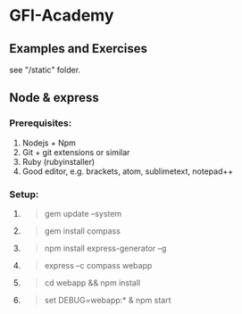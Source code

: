 # GFI-Academy

## Examples and Exercises
see "/static" folder.

## Node & express
### Prerequisites:
1. Nodejs + Npm
2. Git + git extensions or similar
3. Ruby (rubyinstaller)
4. Good editor, e.g. brackets, atom, sublimetext, notepad++

### Setup:
1. > gem update –system
2. > gem install compass
3. > npm install express-generator –g
4. > express –c compass webapp
5. > cd webapp && npm install
6. > set DEBUG=webapp:* & npm start
